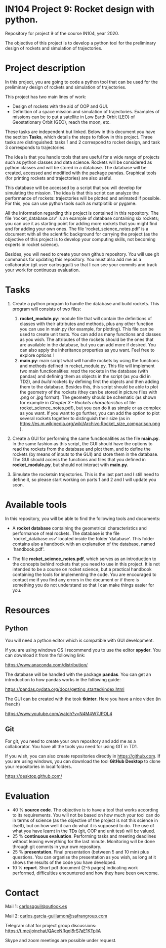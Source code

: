 # IN104 Project 9: Rocket design with python. 

Repository for project 9 of the course IN104, year 2020.

The objective of this project is to develop a python tool for the preliminary design of rockets and simulation of trajectories.

# Project description

In this project, you are going to code a python tool that can be used for the preliminary design of rockets and simulation of trajectories.

This project has two main lines of work: 

 * Design of rockets with the aid of OOP and GUI.
 * Definition of a space mission and simulation of trajectories. Examples of missions can be to put a satellite in Low Earth Orbit (LEO) of Geostationary Orbit (GEO), reach the moon, etc.

These tasks are independent but linked. Below in this document you have the section **Tasks**, which details the steps to follow in this project. Three tasks are distinguished: tasks 1 and 2 correspond to rocket design, and task 3 corresponds to trajectories.

The idea is that you handle tools that are useful for a wide range of projects such as python classes and data science. Rockets will be considered as python classes and will be stored in a database. The database will be created, accessed and modified with the package pandas. Graphical tools (for printing rockets and trajectories) are also useful. 

This database will be accessed by a script that you will develop for simulating the mission. The idea is that this script can analyze the performance of rockets: trajectories will be plotted and animated if possible. For this, you can use python tools such as matplotlib or pygame. 

All the information regarding this project is contained in this repository. The file 'rocket_database.csv' is an example of database containing six rockets; you can use it as starting point for adding more rockets that you might find and for adding your own ones. The file 'rocket_science_notes.pdf' is a document with all the scientific background for carrying the project (as the objective of this project is to develop your computing skills, not becoming experts in rocket science).

Besides, you will need to create your own github repository. You will use git commands for updating this repository. You must also add me as a collaborator (git user carlosgguil) so that I can see your commits and track your work for continuous evaluation.

# Tasks 

1. Create a python program to handle the database and build rockets. This program will consists of two files: 
    1. **rocket_module.py**: module file that will contain the definitions of classes with their attributes and methods, plus any other function you can use in main.py (for example, for plotting). This file can be used to create unit tests. You can add as many functions and classes as you wish. The attributes of the rockets should be the ones that are available in the database, but you can add more if desired. You can also apply the inheritance properties as you want.  Feel free to explore options !
    2. **main.py**:  main script what will handle rockets by using the functions and methods defined in rocket_module.py. This file will implement two main functionalities: *read* the rockets in the database (with pandas) and defining them as objects in the script (as you did in TD2), and *build* rockets by defining first the objects and then adding them to the database. Besides this, this script should be able to plot the geometry of the rockets (they can be stored in picture files with .png or .jpg format). The geometry should be schematic (as shown for example in *Chapter 3 - Rockets characteristics* of file rocket_science_notes.pdf), but you can do it as simple or as complex as you want. If you want to go further, you can add the option to plot several rockets together to distinguish their size (as in https://es.m.wikipedia.org/wiki/Archivo:Rocket_size_comparison.png).
   
2. Create a GUI for performing the same functionalities as the file **main.py**. In the same fashion as this script, the GUI should have the options to read the rockets from the database and plot them, and to define the rockets (by means of inputs to the GUI) and store them in the database. The GUI should access the functions and files that you defined in **rocket_module.py**, but should not interact with **main.py**.

3. Simulate the rocketsin trajectories. This is the last part and I still need to define it, so please start working on parts 1 and 2 and I will update you soon.

# Available tools

In this repository, you will be able to find the following tools and documents:

- A **rocket database** containing the geometrical characteristics and performance of real rockets. The database is the file 'rocket_database.csv' located inside the folder 'database'. This folder contains also a handbook with an explanation of the database, named 'handbook.pdf'.

- The file **rocket_science_notes.pdf**, which serves as an introduction to the concepts behind rockets that you need to use in this project. It is not intended to be a course on rocket science, but a practical handbook containing the tools for implementing the code. You are encouraged to contact me if you find any errors in the document or if there is something you do not understand so that I can make things easier for you.

# Resources

## Python 

You will need a python editor which is compatible with GUI development. 

If you are using windows OS I recommend you to use the editor **spyder**. You can download it from the following link:

  https://www.anaconda.com/distribution/ 
  
The database will be handled with the package **pandas**. You can get an introduction to how pandas works in the following guide:

  https://pandas.pydata.org/docs/getting_started/index.html
  
The GUI can be created with the took **tkinter**. Here you have a nice video (in french) 

 https://www.youtube.com/watch?v=N4M4W7JPOL4

## Git

For git, you need to create your own repository and add me as a collaborator. You have all the tools you need for using GIT in TD1. 

If you wish, you can also create repositories directly in https://github.com. If you are using windows, you can download the tool **GitHub Desktop** to clone your repositories in local folders.

  https://desktop.github.com/


# Evaluation 

* 40 % **source code**. The objective is to have a tool that works according to its requirements. You will not be based on how much your tool can do in terms of science (as the objective of the project is not this science in itself), but on how well it can do what it is supposed to do. The use of what you have learnt in the TDs (git, OOP and unit test) will be valued.
* 25 % **continuous evaluation**. Performing tasks and meeting deadlines without leaving everything for the last minute. Monitoring will be done through git commits in your own repository.
* 25 % **presentation**. Final presentation (between 5 and 10 min) plus questions. You can organise the presentation as you wish, as long at it shows the results of the code you have developed. 
* 10 % **report**. Short pdf document (2-5 pages) indicating work performed, difficulties encountered and how they have been overcome. 


# Contact

Mail 1: carlosgguil@outlook.es

Mail 2: carlos.garcia-guillamon@safrangroup.com

Telegram chat for project group discussions: https://t.me/joinchat/QAceNRqql8rS7aE1KTpliA

Skype and zoom meetings are possible under request.
